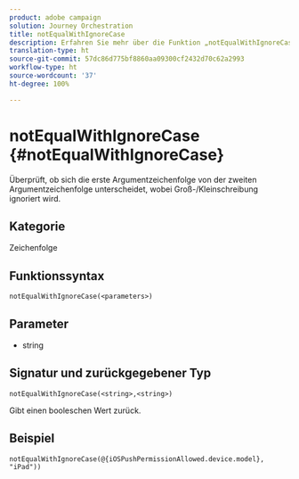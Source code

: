 ```yaml
---
product: adobe campaign
solution: Journey Orchestration
title: notEqualWithIgnoreCase
description: Erfahren Sie mehr über die Funktion „notEqualWithIgnoreCase“
translation-type: ht
source-git-commit: 57dc86d775bf8860aa09300cf2432d70c62a2993
workflow-type: ht
source-wordcount: '37'
ht-degree: 100%

---
```



# notEqualWithIgnoreCase {#notEqualWithIgnoreCase}

Überprüft, ob sich die erste Argumentzeichenfolge von der zweiten Argumentzeichenfolge unterscheidet, wobei Groß-/Kleinschreibung ignoriert wird.

## Kategorie

Zeichenfolge

## Funktionssyntax

`notEqualWithIgnoreCase(<parameters>)`

## Parameter

* string

## Signatur und zurückgegebener Typ

`notEqualWithIgnoreCase(<string>,<string>)`

Gibt einen booleschen Wert zurück.

## Beispiel

`notEqualWithIgnoreCase(@{iOSPushPermissionAllowed.device.model}, "iPad"))`
